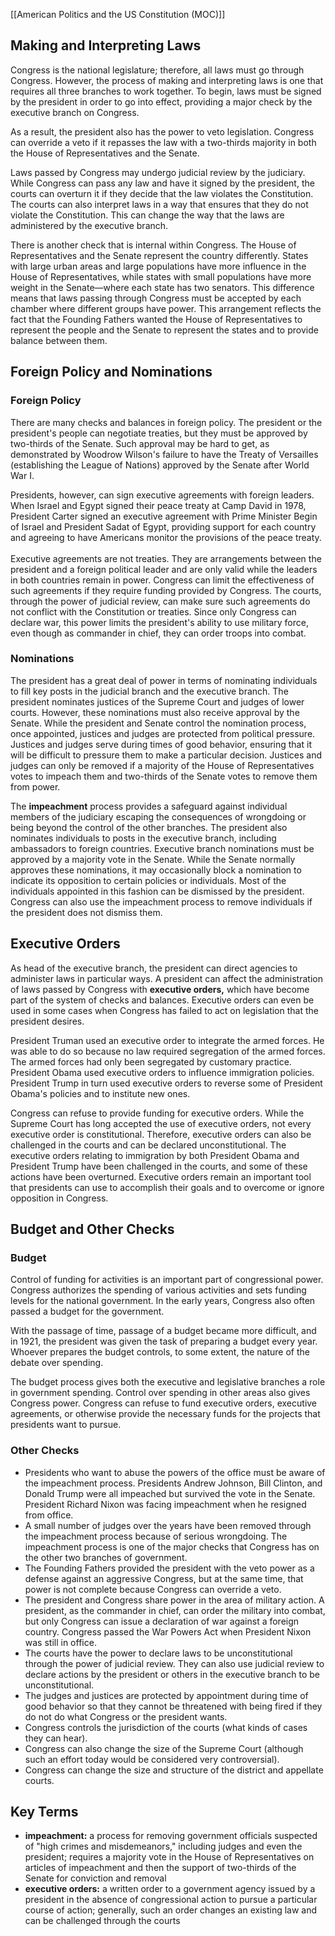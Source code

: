 [[American Politics and the US Constitution (MOC)]]
## Making and Interpreting Laws
Congress is the national legislature; therefore, all laws must go through Congress. However, the process of making and interpreting laws is one that requires all three branches to work together. To begin, laws must be signed by the president in order to go into effect, providing a major check by the executive branch on Congress.

As a result, the president also has the power to veto legislation. Congress can override a veto if it repasses the law with a two-thirds majority in both the House of Representatives and the Senate.  
  
Laws passed by Congress may undergo judicial review by the judiciary. While Congress can pass any law and have it signed by the president, the courts can overturn it if they decide that the law violates the Constitution. The courts can also interpret laws in a way that ensures that they do not violate the Constitution. This can change the way that the laws are administered by the executive branch.

There is another check that is internal within Congress. The House of Representatives and the Senate represent the country differently. States with large urban areas and large populations have more influence in the House of Representatives, while states with small populations have more weight in the Senate—where each state has two senators. This difference means that laws passing through Congress must be accepted by each chamber where different groups have power. This arrangement reflects the fact that the Founding Fathers wanted the House of Representatives to represent the people and the Senate to represent the states and to provide balance between them.

## Foreign Policy and Nominations
### Foreign Policy
There are many checks and balances in foreign policy. The president or the president's people can negotiate treaties, but they must be approved by two-thirds of the Senate. Such approval may be hard to get, as demonstrated by Woodrow Wilson's failure to have the Treaty of Versailles (establishing the League of Nations) approved by the Senate after World War I.  
  
Presidents, however, can sign executive agreements with foreign leaders. When Israel and Egypt signed their peace treaty at Camp David in 1978, President Carter signed an executive agreement with Prime Minister Begin of Israel and President Sadat of Egypt, providing support for each country and agreeing to have Americans monitor the provisions of the peace treaty.  
   
Executive agreements are not treaties. They are arrangements between the president and a foreign political leader and are only valid while the leaders in both countries remain in power. Congress can limit the effectiveness of such agreements if they require funding provided by Congress. The courts, through the power of judicial review, can make sure such agreements do not conflict with the Constitution or treaties. Since only Congress can declare war, this power limits the president's ability to use military force, even though as commander in chief, they can order troops into combat.

### Nominations
The president has a great deal of power in terms of nominating individuals to fill key posts in the judicial branch and the executive branch. The president nominates justices of the Supreme Court and judges of lower courts. However, these nominations must also receive approval by the Senate. While the president and Senate control the nomination process, once appointed, justices and judges are protected from political pressure. Justices and judges serve during times of good behavior, ensuring that it will be difficult to pressure them to make a particular decision. Justices and judges can only be removed if a majority of the House of Representatives votes to impeach them and two-thirds of the Senate votes to remove them from power.  
  
The **impeachment** process provides a safeguard against individual members of the judiciary escaping the consequences of wrongdoing or being beyond the control of the other branches. The president also nominates individuals to posts in the executive branch, including ambassadors to foreign countries. Executive branch nominations must be approved by a majority vote in the Senate. While the Senate normally approves these nominations, it may occasionally block a nomination to indicate its opposition to certain policies or individuals. Most of the individuals appointed in this fashion can be dismissed by the president. Congress can also use the impeachment process to remove individuals if the president does not dismiss them.

## Executive Orders
As head of the executive branch, the president can direct agencies to administer laws in particular ways. A president can affect the administration of laws passed by Congress with **executive orders,** which have become part of the system of checks and balances. Executive orders can even be used in some cases when Congress has failed to act on legislation that the president desires.

President Truman used an executive order to integrate the armed forces. He was able to do so because no law required segregation of the armed forces. The armed forces had only been segregated by customary practice. President Obama used executive orders to influence immigration policies. President Trump in turn used executive orders to reverse some of President Obama's policies and to institute new ones.

Congress can refuse to provide funding for executive orders. While the Supreme Court has long accepted the use of executive orders, not every executive order is constitutional. Therefore, executive orders can also be challenged in the courts and can be declared unconstitutional. The executive orders relating to immigration by both President Obama and President Trump have been challenged in the courts, and some of these actions have been overturned. Executive orders remain an important tool that presidents can use to accomplish their goals and to overcome or ignore opposition in Congress.

## Budget and Other Checks
### Budget
Control of funding for activities is an important part of congressional power. Congress authorizes the spending of various activities and sets funding levels for the national government. In the early years, Congress also often passed a budget for the government.

With the passage of time, passage of a budget became more difficult, and in 1921, the president was given the task of preparing a budget every year. Whoever prepares the budget controls, to some extent, the nature of the debate over spending.

The budget process gives both the executive and legislative branches a role in government spending. Control over spending in other areas also gives Congress power. Congress can refuse to fund executive orders, executive agreements, or otherwise provide the necessary funds for the projects that presidents want to pursue.

### Other Checks
- Presidents who want to abuse the powers of the office must be aware of the impeachment process. Presidents Andrew Johnson, Bill Clinton, and Donald Trump were all impeached but survived the vote in the Senate. President Richard Nixon was facing impeachment when he resigned from office. 
- A small number of judges over the years have been removed through the impeachment process because of serious wrongdoing. The impeachment process is one of the major checks that Congress has on the other two branches of government.
- The Founding Fathers provided the president with the veto power as a defense against an aggressive Congress, but at the same time, that power is not complete because Congress can override a veto.
- The president and Congress share power in the area of military action. A president, as the commander in chief, can order the military into combat, but only Congress can issue a declaration of war against a foreign country. Congress passed the War Powers Act when President Nixon was still in office.
- The courts have the power to declare laws to be unconstitutional through the power of judicial review. They can also use judicial review to declare actions by the president or others in the executive branch to be unconstitutional.
- The judges and justices are protected by appointment during time of good behavior so that they cannot be threatened with being fired if they do not do what Congress or the president wants.
- Congress controls the jurisdiction of the courts (what kinds of cases they can hear).
- Congress can also change the size of the Supreme Court (although such an effort today would be considered very controversial).
- Congress can change the size and structure of the district and appellate courts.

## Key Terms
- **impeachment:** a process for removing government officials suspected of "high crimes and misdemeanors," including judges and even the president; requires a majority vote in the House of Representatives on articles of impeachment and then the support of two-thirds of the Senate for conviction and removal
- **executive orders:** a written order to a government agency issued by a president in the absence of congressional action to pursue a particular course of action; generally, such an order changes an existing law and can be challenged through the courts